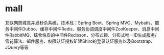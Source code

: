 # mall
互联网商城高并发秒杀系统，技术栈：Spring Boot、Spring MVC、Mybatis、服务中间件Dubbo、缓存中间件Redis、服务协调调度中间件ZooKeeper、消息中间件RabbitMQ、综合性质的中间件Redisson、分布式锁、分布式唯一ID生成服务/雪花算法、邮件服务、权限认证授权矿建Shiro的登录认证服务以及Bootstrap、JQuery等等
